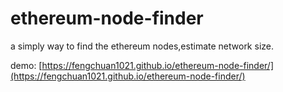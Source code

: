 # ethereum-node-finder
a simply way to find the ethereum nodes,estimate network size.

demo: [https://fengchuan1021.github.io/ethereum-node-finder/](https://fengchuan1021.github.io/ethereum-node-finder/)